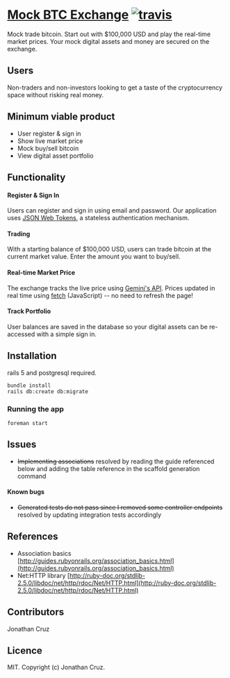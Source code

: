 # [Mock BTC Exchange](https://mock-btc-exchange.herokuapp.com/) [![travis][travis-image]][travis-url]

[travis-image]: https://travis-ci.org/jcruz/mock-btc-exchange.svg?branch=master
[travis-url]: https://travis-ci.org/jcruz/mock-btc-exchange

Mock trade bitcoin. Start out with $100,000 USD and play the real-time market prices. Your mock digital assets and money are secured on the exchange.

## Users
Non-traders and non-investors looking to get a taste of the cryptocurrency space without risking real money.

## Minimum viable product
- User register & sign in
- Show live market price
- Mock buy/sell bitcoin
- View digital asset portfolio

## Functionality

#### Register & Sign In
Users can register and sign in using email and password. Our application uses [JSON Web Tokens](https://jwt.io/introduction/), a stateless authentication mechanism.

#### Trading
With a starting balance of $100,000 USD, users can trade bitcoin at the current market value. Enter the amount you want to buy/sell.

#### Real-time Market Price
The exchange tracks the live price using [Gemini's API](https://docs.gemini.com/rest-api/). Prices updated in real time using [fetch](https://github.com/github/fetch) (JavaScript) -- no need to refresh the page!

#### Track Portfolio
User balances are saved in the database so your digital assets can be re-accessed with a simple sign in.

## Installation
rails 5 and postgresql required.
```
bundle install
rails db:create db:migrate
```

### Running the app
```
foreman start
```

## Issues
- ~~Implementing associations~~ resolved by reading the guide referenced below and adding the table reference in the scaffold generation command

#### Known bugs
- ~~Generated tests do not pass since I removed some controller endpoints~~ resolved by updating integration tests accordingly

## References
- Association basics [http://guides.rubyonrails.org/association_basics.html](http://guides.rubyonrails.org/association_basics.html)
- Net:HTTP library [http://ruby-doc.org/stdlib-2.5.0/libdoc/net/http/rdoc/Net/HTTP.html](http://ruby-doc.org/stdlib-2.5.0/libdoc/net/http/rdoc/Net/HTTP.html)

## Contributors
Jonathan Cruz

## Licence
MIT. Copyright (c) Jonathan Cruz.

